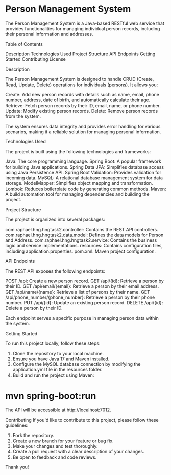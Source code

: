 # Person Management System

The Person Management System is a Java-based RESTful web service that provides
functionalities for managing individual person records, including their personal information and addresses.

Table of Contents

Description
Technologies Used
Project Structure
API Endpoints
Getting Started
Contributing
License

Description

The Person Management System is designed to handle CRUD (Create, Read, Update, Delete) operations for individuals (persons).
It allows you:

Create: Add new person records with details such as name, email, phone number, address, date of birth, and automatically calculate their age.
Retrieve: Fetch person records by their ID, email, name, or phone number.
Update: Modify existing person records.
Delete: Remove person records from the system.

The system ensures data integrity and provides error handling for various scenarios, making
it a reliable solution for managing personal information.


Technologies Used

The project is built using the following technologies and frameworks:

Java: The core programming language.
Spring Boot: A popular framework for building Java applications.
Spring Data JPA: Simplifies database access using Java Persistence API.
Spring Boot Validation: Provides validation for incoming data.
MySQL: A relational database management system for data storage.
ModelMapper: Simplifies object mapping and transformation.
Lombok: Reduces boilerplate code by generating common methods.
Maven: A build automation tool for managing dependencies and building the project.

Project Structure

The project is organized into several packages:

com.raphael.hng.hngtask2.controller: Contains the REST API controllers.
com.raphael.hng.hngtask2.data.model: Defines the data models for Person and Address.
com.raphael.hng.hngtask2.service: Contains the business logic and service implementations.
resources: Contains configuration files, including application.properties.
pom.xml: Maven project configuration.

API Endpoints

The REST API exposes the following endpoints:

POST /api: Create a new person record.
GET /api/{id}: Retrieve a person by their ID.
GET /api/email/{email}: Retrieve a person by their email address.
GET /api/name/{name}: Retrieve a list of persons by their name.
GET /api/phone_number/{phone_number}: Retrieve a person by their phone number.
PUT /api/{id}: Update an existing person record.
DELETE /api/{id}: Delete a person by their ID.

Each endpoint serves a specific purpose in managing person data within the system.

Getting Started

To run this project locally, follow these steps:

1. Clone the repository to your local machine.
2. Ensure you have Java 17 and Maven installed.
3. Configure the MySQL database connection by modifying the application.yml file in the resources folder.
4. Build and run the project using Maven:

# mvn spring-boot:run

The API will be accessible at http://localhost:7012.

Contributing
If you'd like to contribute to this project, please follow these guidelines:

1. Fork the repository.
2. Create a new branch for your feature or bug fix.
3. Make your changes and test thoroughly.
4. Create a pull request with a clear description of your changes.
5. Be open to feedback and code reviews.

Thank you!
